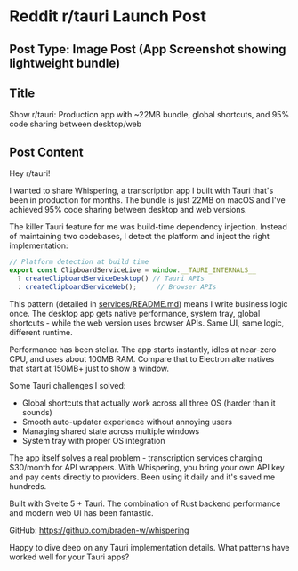 # Reddit r/tauri Launch Post

## Post Type: **Image Post (App Screenshot showing lightweight bundle)**

## Title

Show r/tauri: Production app with ~22MB bundle, global shortcuts, and 95% code sharing between desktop/web

## Post Content

Hey r/tauri!

I wanted to share Whispering, a transcription app I built with Tauri that's been in production for months. The bundle is just 22MB on macOS and I've achieved 95% code sharing between desktop and web versions.

The killer Tauri feature for me was build-time dependency injection. Instead of maintaining two codebases, I detect the platform and inject the right implementation:

```typescript
// Platform detection at build time
export const ClipboardServiceLive = window.__TAURI_INTERNALS__
  ? createClipboardServiceDesktop() // Tauri APIs
  : createClipboardServiceWeb();     // Browser APIs
```

This pattern (detailed in [services/README.md](https://github.com/braden-w/whispering/tree/main/apps/app/src/lib/services)) means I write business logic once. The desktop app gets native performance, system tray, global shortcuts - while the web version uses browser APIs. Same UI, same logic, different runtime.

Performance has been stellar. The app starts instantly, idles at near-zero CPU, and uses about 100MB RAM. Compare that to Electron alternatives that start at 150MB+ just to show a window.

Some Tauri challenges I solved:
- Global shortcuts that actually work across all three OS (harder than it sounds)
- Smooth auto-updater experience without annoying users
- Managing shared state across multiple windows
- System tray with proper OS integration

The app itself solves a real problem - transcription services charging $30/month for API wrappers. With Whispering, you bring your own API key and pay cents directly to providers. Been using it daily and it's saved me hundreds.

Built with Svelte 5 + Tauri. The combination of Rust backend performance and modern web UI has been fantastic.

GitHub: https://github.com/braden-w/whispering

Happy to dive deep on any Tauri implementation details. What patterns have worked well for your Tauri apps?